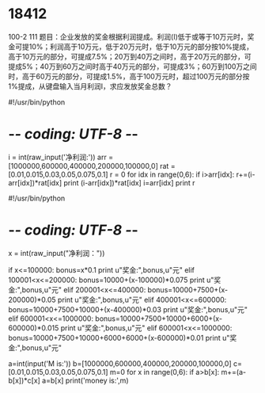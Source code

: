 # 18412
100-2
111
题目：企业发放的奖金根据利润提成。利润(I)低于或等于10万元时，奖金可提10%；利润高于10万元，低于20万元时，低于10万元的部分按10%提成，高于10万元的部分，可提成7.5%；20万到40万之间时，高于20万元的部分，可提成5%；40万到60万之间时高于40万元的部分，可提成3%；60万到100万之间时，高于60万元的部分，可提成1.5%，高于100万元时，超过100万元的部分按1%提成，从键盘输入当月利润I，求应发放奖金总数？


#!/usr/bin/python
# -*- coding: UTF-8 -*-
 
i = int(raw_input('净利润:'))
arr = [1000000,600000,400000,200000,100000,0]
rat = [0.01,0.015,0.03,0.05,0.075,0.1]
r = 0
for idx in range(0,6):
    if i>arr[idx]:
        r+=(i-arr[idx])*rat[idx]
        print (i-arr[idx])*rat[idx]
        i=arr[idx]
print r




#!/usr/bin/python
# -*- coding: UTF-8 -*-


x = int(raw_input("净利润："))

if x<=100000:
    bonus=x*0.1
    print u"奖金:",bonus,u"元"
elif 100001<x<=200000:
    bonus=10000+(x-100000)*0.075
    print u"奖金:",bonus,u"元"
elif 200001<x<=400000:
    bonus=10000+7500+(x-200000)*0.05
    print u"奖金:",bonus,u"元"
elif 400001<x<=600000:
    bonus=10000+7500+10000+(x-400000)*0.03
    print u"奖金:",bonus,u"元"
elif 600001<x<=1000000:
    bonus=10000+7500+10000+6000+(x-600000)*0.015
    print u"奖金:",bonus,u"元"
elif 600001<x<=1000000:
    bonus=10000+7500+10000+6000+6000+(x-600000)*0.01
    print u"奖金:",bonus,u"元"



a=int(input('M is:'))
b=[1000000,600000,400000,200000,100000,0]
c=[0.01,0.015,0.03,0.05,0.075,0.1]
m=0
for x in range(0,6):
    if a>b[x]:
        m+=(a-b[x])*c[x]
        a=b[x]
print('money is:',m)

